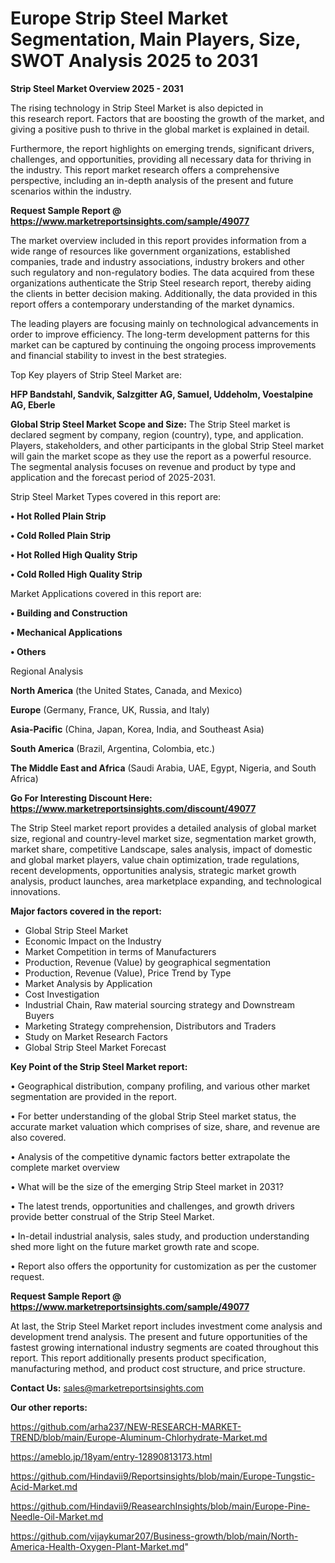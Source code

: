 # Europe Strip Steel Market Segmentation, Main Players, Size, SWOT Analysis 2025 to 2031

<Strong> Strip Steel Market Overview 2025 - 2031</strong>

The rising technology in Strip Steel Market is also depicted in this research report. Factors that are boosting the growth of the market, and giving a positive push to thrive in the global market is explained in detail.

Furthermore, the report highlights on emerging trends, significant drivers, challenges, and opportunities, providing all necessary data for thriving in the industry. This report market research offers a comprehensive perspective, including an in-depth analysis of the present and future scenarios within the industry.

<strong>Request Sample Report @ <a href=https://www.marketreportsinsights.com/sample/49077>https://www.marketreportsinsights.com/sample/49077</a></strong>

The market overview included in this report provides information from a wide range of resources like government organizations, established companies, trade and industry associations, industry brokers and other such regulatory and non-regulatory bodies. The data acquired from these organizations authenticate the Strip Steel research report, thereby aiding the clients in better decision making. Additionally, the data provided in this report offers a contemporary understanding of the market dynamics.

The leading players are focusing mainly on technological advancements in order to improve efficiency. The long-term development patterns for this market can be captured by continuing the ongoing process improvements and financial stability to invest in the best strategies.

Top Key players of Strip Steel Market are:

<strong>HFP Bandstahl, Sandvik, Salzgitter AG, Samuel, Uddeholm, Voestalpine AG, Eberle</strong>

<strong><b>Global Strip Steel Market Scope and Size:</b></strong>
The Strip Steel market is declared segment by company, region (country), type, and application. Players, stakeholders, and other participants in the global Strip Steel market will gain the market scope as they use the report as a powerful resource. The segmental analysis focuses on revenue and product by type and application and the forecast period of 2025-2031.

Strip Steel Market Types covered in this report are:

<strong>•  Hot Rolled Plain Strip

•  Cold Rolled Plain Strip

•  Hot Rolled High Quality Strip

•  Cold Rolled High Quality Strip</strong>

Market Applications covered in this report are:

<strong>•  Building and Construction

•  Mechanical Applications

•  Others</strong> 

Regional Analysis

<strong>North America</strong> (the United States, Canada, and Mexico)

<strong>Europe</strong> (Germany, France, UK, Russia, and Italy)

<strong>Asia-Pacific</strong> (China, Japan, Korea, India, and Southeast Asia)

<strong>South America</strong> (Brazil, Argentina, Colombia, etc.)

<strong>The Middle East and Africa</strong> (Saudi Arabia, UAE, Egypt, Nigeria, and South Africa)

<strong>Go For Interesting Discount Here: <a href=https://www.marketreportsinsights.com/discount/49077>https://www.marketreportsinsights.com/discount/49077</a></strong>

The Strip Steel market report provides a detailed analysis of global market size, regional and country-level market size, segmentation market growth, market share, competitive Landscape, sales analysis, impact of domestic and global market players, value chain optimization, trade regulations, recent developments, opportunities analysis, strategic market growth analysis, product launches, area marketplace expanding, and technological innovations.

<strong><b>Major factors covered in the report:</b></strong>
<ul>
  <li>Global Strip Steel Market </li>
  <li>Economic Impact on the Industry</li>
  <li>Market Competition in terms of Manufacturers</li>
  <li>Production, Revenue (Value) by geographical segmentation</li>
  <li>Production, Revenue (Value), Price Trend by Type</li>
  <li>Market Analysis by Application</li>
  <li>Cost Investigation</li>
  <li>Industrial Chain, Raw material sourcing strategy and Downstream Buyers</li>
  <li>Marketing Strategy comprehension, Distributors and Traders</li>
  <li>Study on Market Research Factors</li>
  <li>Global Strip Steel Market Forecast</li>
</ul>

<strong><b>Key Point of the Strip Steel Market report:</b></strong>

• Geographical distribution, company profiling, and various other market segmentation are provided in the report.

• For better understanding of the global Strip Steel market status, the accurate market valuation which comprises of size, share, and revenue are also covered.

• Analysis of the competitive dynamic factors better extrapolate the complete market overview

• What will be the size of the emerging Strip Steel market in 2031?

• The latest trends, opportunities and challenges, and growth drivers provide better construal of the Strip Steel Market.

• In-detail industrial analysis, sales study, and production understanding shed more light on the future market growth rate and scope.

• Report also offers the opportunity for customization as per the customer request.

<strong>Request Sample Report @ <a href=https://www.marketreportsinsights.com/sample/49077>https://www.marketreportsinsights.com/sample/49077</a></strong>

At last, the Strip Steel Market report includes investment come analysis and development trend analysis. The present and future opportunities of the fastest growing international industry segments are coated throughout this report. This report additionally presents product specification, manufacturing method, and product cost structure, and price structure.

<strong>Contact Us:</strong>
sales@marketreportsinsights.com

<strong>Our other reports:</strong>

<a href=https://github.com/arha237/NEW-RESEARCH-MARKET-TREND/blob/main/Europe-Aluminum-Chlorhydrate-Market.md>https://github.com/arha237/NEW-RESEARCH-MARKET-TREND/blob/main/Europe-Aluminum-Chlorhydrate-Market.md</a>

<a href=https://ameblo.jp/18yam/entry-12890813173.html>https://ameblo.jp/18yam/entry-12890813173.html</a>

<a href=https://github.com/Hindavii9/Reportsinsights/blob/main/Europe-Tungstic-Acid-Market.md>https://github.com/Hindavii9/Reportsinsights/blob/main/Europe-Tungstic-Acid-Market.md</a>

<a href=https://github.com/Hindavii9/ReasearchInsights/blob/main/Europe-Pine-Needle-Oil-Market.md>https://github.com/Hindavii9/ReasearchInsights/blob/main/Europe-Pine-Needle-Oil-Market.md</a>

<a href=https://github.com/vijaykumar207/Business-growth/blob/main/North-America-Health-Oxygen-Plant-Market.md>https://github.com/vijaykumar207/Business-growth/blob/main/North-America-Health-Oxygen-Plant-Market.md</a>"
